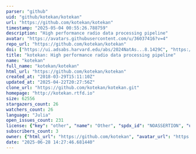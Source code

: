 ```yaml
---
parser: "github"
uid: "github/kotekan/kotekan"
url: "https://github.com/kotekan/kotekan"
timestamp: "2025-05-04 00:55:26.788759"
description: "High performance radio data processing pipeline"
avatar: "https://avatars.githubusercontent.com/u/36037416?v=4"
repo_url: "https://github.com/kotekan/kotekan"
doi: ["https://ui.adsabs.harvard.edu/abs/2024NatAs...8.1429C", "https://ui.adsabs.harvard.edu/abs/2025ascl.soft04030R/abstract"]
title: "kotekan: High performance radio data processing pipeline"
name: "kotekan"
full_name: "kotekan/kotekan"
html_url: "https://github.com/kotekan/kotekan"
created_at: "2018-03-29T15:11:10Z"
updated_at: "2025-04-22T20:27:56Z"
clone_url: "https://github.com/kotekan/kotekan.git"
homepage: "http://kotekan.rtfd.io"
size: 62556
stargazers_count: 26
watchers_count: 26
language: "Julia"
open_issues_count: 231
license: {"key": "other", "name": "Other", "spdx_id": "NOASSERTION", "url": null, "node_id": "MDc6TGljZW5zZTA="}
subscribers_count: 3
owner: {"html_url": "https://github.com/kotekan", "avatar_url": "https://avatars.githubusercontent.com/u/36037416?v=4", "login": "kotekan", "type": "Organization"}
date: "2025-06-28 14:27:46.681440"
---
```

